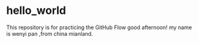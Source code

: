 # hello_world
This repository is for practicing the GitHub Flow
good afternoon!
my name is wenyi pan ,from china mianland.
